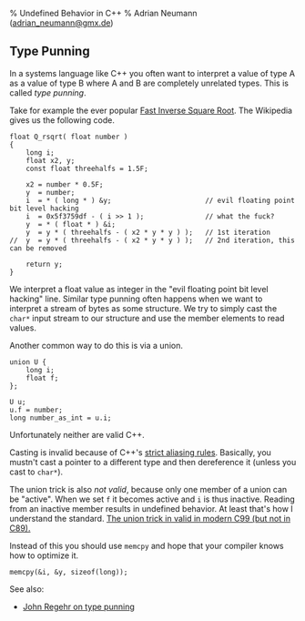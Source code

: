 % Undefined Behavior in C++
% Adrian Neumann (adrian_neumann@gmx.de)


Type Punning
------------

In a systems language like C++ you often want to interpret a value of type A as a value of type B where A and B are completely unrelated types. This is called *type punning*. 

Take for example the ever popular [Fast Inverse Square Root](https://en.wikipedia.org/wiki/Fast_inverse_square_root). The Wikipedia gives us the following code.

~~~~~~~~~~~~~~~~~~~~~~~~~~~~~
float Q_rsqrt( float number )
{
    long i;
    float x2, y;
    const float threehalfs = 1.5F;

    x2 = number * 0.5F;
    y  = number;
    i  = * ( long * ) &y;                       // evil floating point bit level hacking
    i  = 0x5f3759df - ( i >> 1 );               // what the fuck? 
    y  = * ( float * ) &i;
    y  = y * ( threehalfs - ( x2 * y * y ) );   // 1st iteration
//  y  = y * ( threehalfs - ( x2 * y * y ) );   // 2nd iteration, this can be removed

    return y;
}
~~~~~~~~~~~~~~~~~~~~~~~~~~~~~

We interpret a float value as integer in the "evil floating point bit level hacking" line. Similar type punning often happens when we want to interpret a stream of bytes as some structure. We try to simply cast the `char*` input stream to our structure and use the member elements to read values.

Another common way to do this is via a union.

~~~~~~~~~~~~~~~~~
union U {
    long i;
    float f;
};

U u;
u.f = number;
long number_as_int = u.i;
~~~~~~~~~~~~~~~~~

Unfortunately neither are valid C++.

Casting is invalid because of C++'s [strict aliasing rules](http://en.cppreference.com/w/cpp/language/reinterpret_cast). Basically, you mustn't cast a pointer to a different type and then dereference it (unless you cast to `char*`).

The union trick is also *not valid*, because only one member of a union can be "active". When we set `f` it becomes active and `i` is thus inactive. Reading from an inactive member results in undefined behavior. At least that's how I understand the standard. [The union trick in valid in modern C99 (but not in C89).](https://stackoverflow.com/questions/25664848/unions-and-type-punning)

Instead of this you should use `memcpy` and hope that your compiler knows how to optimize it.

~~~~~~~~~~~~~~~~~~
memcpy(&i, &y, sizeof(long));
~~~~~~~~~~~~~~~~~~

See also:

* [John Regehr on type punning](http://blog.regehr.org/archives/959)